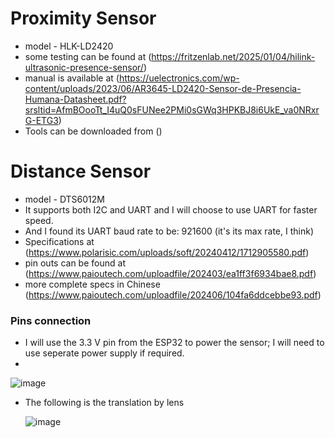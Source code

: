 # Proximity Sensor

- model - HLK-LD2420
- some testing can be found at (https://fritzenlab.net/2025/01/04/hilink-ultrasonic-presence-sensor/)
- manual is available at (https://uelectronics.com/wp-content/uploads/2023/06/AR3645-LD2420-Sensor-de-Presencia-Humana-Datasheet.pdf?srsltid=AfmBOooTt_I4uQ0sFUNee2PMi0sGWq3HPKBJ8i6UkE_va0NRxrG-ETG3)
- Tools can be downloaded from ()


# Distance Sensor

- model - DTS6012M
- It supports both I2C and UART and I will choose to use UART for faster speed.
- And I found its UART baud rate to be: 921600 (it's its max rate, I think)
- Specifications at (https://www.polarisic.com/uploads/soft/20240412/1712905580.pdf)
- pin outs can be found at (https://www.paioutech.com/uploadfile/202403/ea1ff3f6934bae8.pdf)
- more complete specs in Chinese (https://www.paioutech.com/uploadfile/202406/104fa6ddcebbe93.pdf)

### Pins connection
- I will use the 3.3 V pin from the ESP32 to power the sensor; I will need to use seperate power supply if required.
- 

  ![image](https://github.com/user-attachments/assets/a8e454d0-c96d-40c8-ada3-52d6cebd27a8)

- The following is the translation by lens

  ![image](https://github.com/user-attachments/assets/e017522d-c177-40c7-8eca-71bfdad9bb08)

